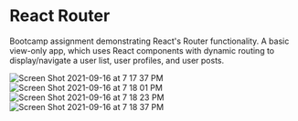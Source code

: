 # React Router

Bootcamp assignment demonstrating React's Router functionality. A basic view-only app, which uses React components with dynamic routing to display/navigate a user list, user profiles, and user posts.

![Screen Shot 2021-09-16 at 7 17 37 PM](https://user-images.githubusercontent.com/86169488/133704615-5eef410f-7b82-45e0-b82c-b7b44c416ff9.png)
![Screen Shot 2021-09-16 at 7 18 01 PM](https://user-images.githubusercontent.com/86169488/133704616-456912b5-3aec-4c55-a80a-e41bf1104e70.png)
![Screen Shot 2021-09-16 at 7 18 23 PM](https://user-images.githubusercontent.com/86169488/133704619-789c6e7f-3f10-4cbe-b1e2-8b849d67598e.png)
![Screen Shot 2021-09-16 at 7 18 37 PM](https://user-images.githubusercontent.com/86169488/133704620-fa90e3e5-11fb-42c6-b378-00b2f0f4b039.png)

